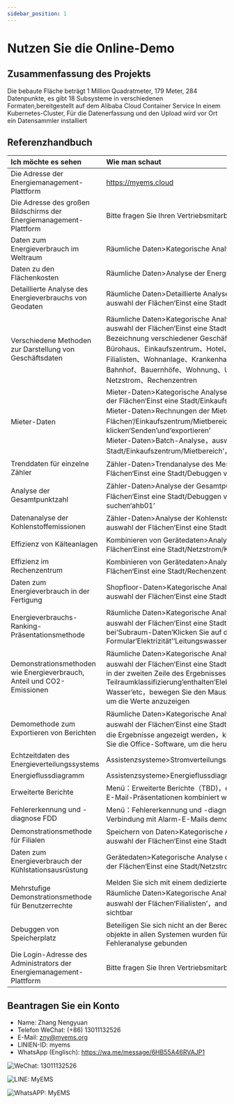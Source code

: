 ```yaml
---
sidebar_position: 1
---
```


# Nutzen Sie die Online-Demo

## Zusammenfassung des Projekts

Die bebaute Fläche beträgt 1 Million Quadratmeter, 179 Meter, 284 Datenpunkte, es gibt 18 Subsysteme in verschiedenen Formaten,bereitgestellt auf dem Alibaba Cloud Container Service
In einem Kubernetes-Cluster, Für die Datenerfassung und den Upload wird vor Ort ein Datensammler installiert

## Referenzhandbuch

| Ich möchte es sehen                             |Wie man schaut                        |
| :---                              |      :-----                 |
| Die Adresse der Energiemanagement-Plattform                 | https://myems.cloud         |
| Die Adresse des großen Bildschirms der Energiemanagement-Plattform              | Bitte fragen Sie Ihren Vertriebsmitarbeiter                 |
| Daten zum Energieverbrauch im Weltraum                        | Räumliche Daten>Kategorische Analyse des Energieverbrauchs           |
| Daten zu den Flächenkosten                     | Räumliche Daten>Analyse der Energieverbrauchskosten           |
| Detaillierte Analyse des Energieverbrauchs von Geodaten                 |  Räumliche Daten>Detaillierte Analyse des Energieverbrauchs，auswahl der Flächen‘Einst eine Stadt/Bürohaus’          |
| Verschiedene Methoden zur Darstellung von Geschäftsdaten                 | Räumliche Daten>Kategorische Analyse des Energieverbrauchs，auswahl der Flächen‘Einst eine Stadt/ABC’,ABC bezeichnet die Bezeichnung verschiedener Geschäftsräume：Stadtregierung、Bürohaus、Einkaufszentrum、Hotel、Museum、Fabrik、Nationale Filialisten、Wohnanlage、Krankenhaus、Krankenhaus、Flugplatz、Bahnhof、Bauernhöfe、Wohnung、U-Bahnhof、Stadion、Netzstrom、Rechenzentren           |
| Mieter-Daten                          |  Mieter-Daten>Kategorische Analyse des Energieverbrauchs,auswahl der Flächen‘Einst eine Stadt/Einkaufszentrum/Mietbereich’<br/>Mieter-Daten>Rechnungen der Mieter，auswahl der Flächen‘/Einkaufszentrum/Mietbereich’，klicken‘Senden’und‘exportieren’<br/>Mieter-Daten>Batch-Analyse，auswahl der Flächen‘Einst eine Stadt/Einkaufszentrum/Mietbereich’，klicken‘Senden’und‘exportieren’          |
| Trenddaten für einzelne Zähler                  | Zähler-Daten>Trendanalyse des Messgeräts，auswahl der Flächen‘Einst eine Stadt/Debuggen von Speicherplatz’           |
| Analyse der Gesamtpunktzahl                     |  Zähler-Daten>Analyse der Gesamtpunktzahl，auswahl der Flächen‘Einst eine Stadt/Debuggen von Speicherplatz’，suchen‘ahb01’          |
|  Datenanalyse der Kohlenstoffemissionen                    |  Zähler-Daten>Analyse der Kohlenstoffemissionen von Messgeräten，auswahl der Flächen‘Einst eine Stadt/Debuggen von Speicherplatz’          |
|  Effizienz von Kälteanlagen                        |  Kombinieren von Gerätedaten>Analyse der Effizienz，auswahl der Flächen‘Einst eine Stadt/Netzstrom/Kälteanlagen’          |
|  Effizienz im Rechenzentrum                      | Kombinieren von Gerätedaten>Analyse der Effizienz，auswahl der Flächen‘Einst eine Stadt/Rechenzentren’           |
|  Daten zum Energieverbrauch in der Fertigung                      | Shopfloor-Daten>Kategorische Analyse des Energieverbrauchs，auswahl der Flächen‘Einst eine Stadt/Fabrik/Produktionsbereich’           |
|  Energieverbrauchs-Ranking-Präsentationsmethode                  | Räumliche Daten>Kategorische Analyse des Energieverbrauchs，auswahl der Flächen‘Einst eine Stadt’，klicken‘Senden’nach，bei‘Subraum-Daten’Klicken Sie auf das Formular‘Elektrizität’‘Leitungswasser’und so weiter           |
|  Demonstrationsmethoden wie Energieverbrauch, Anteil und CO2-Emissionen          | Räumliche Daten>Kategorische Analyse des Energieverbrauchs，auswahl der Flächen‘Einst eine Stadt’，klicken‘Senden’nach，es wird in der zweiten Zeile des Ergebnisses angezeigt‘Anteil der Teilraumklassifizierung’enthalten‘Elektrizität’‘Leitungswasser’‘Mittleres Wasser’etc，bewegen Sie den Mauszeiger über das Kreisdiagramm, um die Werte anzuzeigen           |
|  Demomethode zum Exportieren von Berichten                  |  Räumliche Daten>Kategorische Analyse des Energieverbrauchs ，auswahl der Flächen‘Einst eine Stadt’，klicken‘Senden’Warten Sie, bis die Ergebnisse angezeigt werden，klicken‘exportieren’，verwenden Sie die Office-Software, um die heruntergeladene Datei zu öffnen          |
| Echtzeitdaten des Energieverteilungssystems                  | Assistenzsysteme>Stromverteilungssystem           |
| Energieflussdiagramm                          | Assistenzsysteme>Energieflussdiagramm           |
| Erweiterte Berichte                        | Menü：Erweiterte Berichte（TBD)，es kann mit erweiterten Berichts-E-Mail-Präsentationen kombiniert werden           |
| Fehlererkennung und -diagnose FDD                 | Menü：Fehlererkennung und -diagnose（TBD)，es kann in Verbindung mit Alarm-E-Mails demonstriert werden           |
| Demonstrationsmethode für Filialen                   |  Speichern von Daten>Kategorische Analyse des Energieverbrauchs，auswahl der Flächen‘Einst eine Stadt/Filialisten/Östlich’          |
| Daten zum Energieverbrauch der Kühlstationsausrüstung                 | Gerätedaten>Kategorische Analyse des Energieverbrauchs，auswahl der Flächen‘Einst eine Stadt/Netzstrom/Kälteanlagen’           |
|  Mehrstufige Demonstrationsmethode für Benutzerrechte              | Melden Sie sich mit einem dedizierten Filialkonto für Filialisten an，Räumliche Daten>Kategorische Analyse des Energieverbrauchs，auswahl der Flächen‘Filialisten’，andere Geschäftsräume sind nicht sichtbar           |
|  Debuggen von Speicherplatz                        | Beteiligen Sie sich nicht an der Berechnung des Energieverbrauchs，objekte in allen Systemen wurden für eine schnelle Anzeige und Fehleranalyse gebunden           |
| Die Login-Adresse des Administrators der Energiemanagement-Plattform          | Bitte fragen Sie Ihren Vertriebsmitarbeiter           |


## Beantragen Sie ein Konto

- Name: Zhang Nengyuan
- Telefon WeChat: (+86) 13011132526
- E-Mail: zny@myems.org
- LINIEN-ID: myems
- WhatsApp (Englisch): https://wa.me/message/6HB55A46RVAJP1

![WeChat: 13011132526](/img/wechat_nengyuanzhang.png)

![LINE: MyEMS](/img/line_myems.jpg)

![WhatsAPP: MyEMS](/img/whatsapp_myems.png)
  